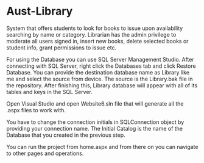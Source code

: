 # Aust-Library

System that offers students to look for books to issue upon availability searching by name or category. Librarian has the admin privilege to moderate all users signed in, insert new books, delete selected books or student info, grant permissions to issue etc.


For using the Database you can use SQL Server Management Studio. After connecting with SQL Server, right click the Databases tab and click Restore Database. You can provide the destination database name as Library like me and select the source from device. The source is the Library.bak file in the repository. After finishing this, Library database will appear with all of its tables and keys in the SQL Server.

Open Visual Studio and open Website6.sln file that will generate all the .aspx files to work with.

You have to change the connection initials in SQLConnection object by providing your connection name. The Initial Catalog is the name of the Database that you created in the previous step.

You can run the project from home.aspx and from there on you can navigate to other pages and operations.
